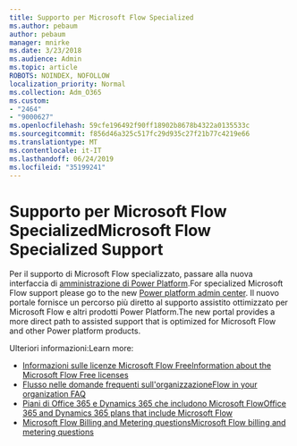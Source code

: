 ```yaml
---
title: Supporto per Microsoft Flow Specialized
ms.author: pebaum
author: pebaum
manager: mnirke
ms.date: 3/23/2018
ms.audience: Admin
ms.topic: article
ROBOTS: NOINDEX, NOFOLLOW
localization_priority: Normal
ms.collection: Adm_O365
ms.custom:
- "2464"
- "9000627"
ms.openlocfilehash: 59cfe196492f90ff18902b8678b4322a0135533c
ms.sourcegitcommit: f856d46a325c517fc29d935c27f21b77c4219e66
ms.translationtype: MT
ms.contentlocale: it-IT
ms.lasthandoff: 06/24/2019
ms.locfileid: "35199241"
---
```

# <a name="microsoft-flow-specialized-support"></a><span data-ttu-id="8c830-102">Supporto per Microsoft Flow Specialized</span><span class="sxs-lookup"><span data-stu-id="8c830-102">Microsoft Flow Specialized Support</span></span>

<span data-ttu-id="8c830-103">Per il supporto di Microsoft Flow specializzato, passare alla nuova interfaccia di [amministrazione di Power Platform](https://aka.ms/flowadminsupport).</span><span class="sxs-lookup"><span data-stu-id="8c830-103">For specialized Microsoft Flow support please go to the new [Power platform admin center](https://aka.ms/flowadminsupport).</span></span> <span data-ttu-id="8c830-104">Il nuovo portale fornisce un percorso più diretto al supporto assistito ottimizzato per Microsoft Flow e altri prodotti Power Platform.</span><span class="sxs-lookup"><span data-stu-id="8c830-104">The new portal provides a more direct path to assisted support that is optimized for Microsoft Flow and other Power platform products.</span></span>

<span data-ttu-id="8c830-105">Ulteriori informazioni:</span><span class="sxs-lookup"><span data-stu-id="8c830-105">Learn more:</span></span>
- [<span data-ttu-id="8c830-106">Informazioni sulle licenze Microsoft Flow Free</span><span class="sxs-lookup"><span data-stu-id="8c830-106">Information about the Microsoft Flow Free licenses</span></span>](https://go.microsoft.com/fwlink/?linkid=2095610)
- [<span data-ttu-id="8c830-107">Flusso nelle domande frequenti sull'organizzazione</span><span class="sxs-lookup"><span data-stu-id="8c830-107">Flow in your organization FAQ</span></span>](https://go.microsoft.com/fwlink/?linkid=2072608)
- [<span data-ttu-id="8c830-108">Piani di Office 365 e Dynamics 365 che includono Microsoft Flow</span><span class="sxs-lookup"><span data-stu-id="8c830-108">Office 365 and Dynamics 365 plans that include Microsoft Flow</span></span>](https://go.microsoft.com/fwlink/?linkid=2072406)
- [<span data-ttu-id="8c830-109">Microsoft Flow Billing and Metering questions</span><span class="sxs-lookup"><span data-stu-id="8c830-109">Microsoft Flow billing and metering questions</span></span>](https://go.microsoft.com/fwlink/?linkid=2072612)